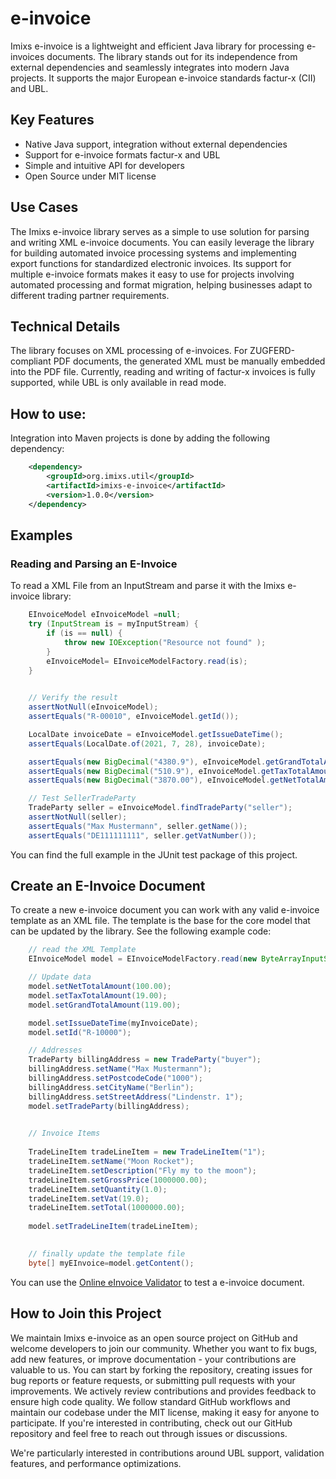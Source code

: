 # e-invoice

Imixs e-invoice is a lightweight and efficient Java library for processing e-invoices documents. The library stands out for its independence from external dependencies and seamlessly integrates into modern Java projects. It supports the major European e-invoice standards factur-x (CII) and UBL.


## Key Features

 - Native Java support, integration without external dependencies
 - Support for e-invoice formats factur-x and UBL
 - Simple and intuitive API for developers
 - Open Source under MIT license

## Use Cases

The Imixs e-invoice library serves as a simple to use solution for parsing and writing XML e-invoice documents. 
You can easily leverage the library for building automated invoice processing systems and implementing export functions for standardized electronic invoices. Its support for multiple e-invoice formats makes it easy to use for projects involving automated processing and format migration, helping businesses adapt to different trading partner requirements.

## Technical Details

The library focuses on XML processing of e-invoices. For ZUGFERD-compliant PDF documents, the generated XML must be manually embedded into the PDF file. Currently, reading and writing of factur-x invoices is fully supported, while UBL is only available in read mode.

## How to use: 

Integration into Maven projects is done by adding the following dependency:

```xml
    <dependency>
        <groupId>org.imixs.util</groupId>
        <artifactId>imixs-e-invoice</artifactId>
        <version>1.0.0</version>
    </dependency>
```

## Examples

### Reading and Parsing an E-Invoice

To read a XML File from an InputStream and parse it with the Imixs e-invoice library:

```java
    EInvoiceModel eInvoiceModel =null;
    try (InputStream is = myInputStream) {
        if (is == null) {
            throw new IOException("Resource not found" );
        }
        eInvoiceModel= EInvoiceModelFactory.read(is);
    }

    
    // Verify the result
    assertNotNull(eInvoiceModel);
    assertEquals("R-00010", eInvoiceModel.getId());

    LocalDate invoiceDate = eInvoiceModel.getIssueDateTime();
    assertEquals(LocalDate.of(2021, 7, 28), invoiceDate);

    assertEquals(new BigDecimal("4380.9"), eInvoiceModel.getGrandTotalAmount());
    assertEquals(new BigDecimal("510.9"), eInvoiceModel.getTaxTotalAmount());
    assertEquals(new BigDecimal("3870.00"), eInvoiceModel.getNetTotalAmount());

    // Test SellerTradeParty
    TradeParty seller = eInvoiceModel.findTradeParty("seller");
    assertNotNull(seller);
    assertEquals("Max Mustermann", seller.getName());
    assertEquals("DE111111111", seller.getVatNumber());

```

You can find the full example in the JUnit test package of this project. 

## Create an E-Invoice Document

To create a new e-invoice document you can work with any valid e-invoice template as an XML file. The template is the base for the core model that can be updated by the library. See the following example code:

```java
    // read the XML Template
    EInvoiceModel model = EInvoiceModelFactory.read(new ByteArrayInputStream(myXMLTemplate));

    // Update data
    model.setNetTotalAmount(100.00);
    model.setTaxTotalAmount(19.00);
    model.setGrandTotalAmount(119.00);

    model.setIssueDateTime(myInvoiceDate);
    model.setId("R-10000");

    // Addresses
    TradeParty billingAddress = new TradeParty("buyer");
    billingAddress.setName("Max Mustermann");
    billingAddress.setPostcodeCode("1000");
    billingAddress.setCityName("Berlin");
    billingAddress.setStreetAddress("Lindenstr. 1");
    model.setTradeParty(billingAddress);

    
    // Invoice Items
    
    TradeLineItem tradeLineItem = new TradeLineItem("1");
    tradeLineItem.setName("Moon Rocket");
    tradeLineItem.setDescription("Fly my to the moon");
    tradeLineItem.setGrossPrice(1000000.00);
    tradeLineItem.setQuantity(1.0);
    tradeLineItem.setVat(19.0);
    tradeLineItem.setTotal(1000000.00);
    
    model.setTradeLineItem(tradeLineItem);
    

    // finally update the template file
    byte[] myEInvoice=model.getContent();

```


You can use the [Online eInvoice Validator](https://www.itb.ec.europa.eu/invoice/upload) to test a e-invoice document. 



## How to Join this Project

We maintain Imixs e-invoice as an open source project on GitHub and welcome developers to join our community. Whether you want to fix bugs, add new features, or improve documentation - your contributions are valuable to us. You can start by forking the repository, creating issues for bug reports or feature requests, or submitting pull requests with your improvements. We actively review contributions and provides feedback to ensure high code quality. We follow standard GitHub workflows and maintain our codebase under the MIT license, making it easy for anyone to participate. If you're interested in contributing, check out our GitHub repository and feel free to reach out through issues or discussions. 

We're particularly interested in contributions around UBL support, validation features, and performance optimizations.